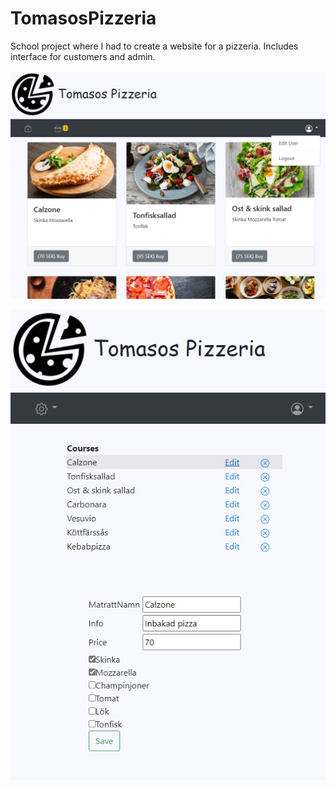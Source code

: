 # TomasosPizzeria
School project where I had to create a website for a pizzeria. Includes interface for customers and admin.

![screenshot](https://github.com/pops-git/TomasosPizzeria/blob/master/Images/Menu.jpg)

![screenshot](https://github.com/pops-git/TomasosPizzeria/blob/master/Images/Admin-Edits.jpg)
